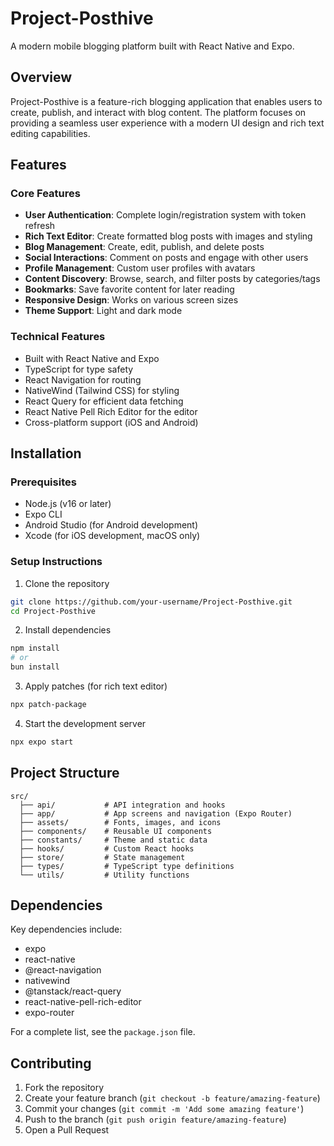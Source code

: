 # Project-Posthive

A modern mobile blogging platform built with React Native and Expo.

## Overview

Project-Posthive is a feature-rich blogging application that enables users to create, publish, and interact with blog content. The platform focuses on providing a seamless user experience with a modern UI design and rich text editing capabilities.

## Features

### Core Features
- **User Authentication**: Complete login/registration system with token refresh
- **Rich Text Editor**: Create formatted blog posts with images and styling
- **Blog Management**: Create, edit, publish, and delete posts
- **Social Interactions**: Comment on posts and engage with other users
- **Profile Management**: Custom user profiles with avatars
- **Content Discovery**: Browse, search, and filter posts by categories/tags
- **Bookmarks**: Save favorite content for later reading
- **Responsive Design**: Works on various screen sizes
- **Theme Support**: Light and dark mode

### Technical Features
- Built with React Native and Expo
- TypeScript for type safety
- React Navigation for routing
- NativeWind (Tailwind CSS) for styling
- React Query for efficient data fetching
- React Native Pell Rich Editor for the editor
- Cross-platform support (iOS and Android)

## Installation

### Prerequisites
- Node.js (v16 or later)
- Expo CLI
- Android Studio (for Android development)
- Xcode (for iOS development, macOS only)

### Setup Instructions

1. Clone the repository
```bash
git clone https://github.com/your-username/Project-Posthive.git
cd Project-Posthive
```

2. Install dependencies
```bash
npm install
# or
bun install
```

3. Apply patches (for rich text editor)
```bash
npx patch-package
```

4. Start the development server
```bash
npx expo start
```

## Project Structure

```
src/
  ├── api/           # API integration and hooks
  ├── app/           # App screens and navigation (Expo Router)
  ├── assets/        # Fonts, images, and icons
  ├── components/    # Reusable UI components
  ├── constants/     # Theme and static data
  ├── hooks/         # Custom React hooks
  ├── store/         # State management
  ├── types/         # TypeScript type definitions
  └── utils/         # Utility functions
```

## Dependencies

Key dependencies include:
- expo
- react-native
- @react-navigation
- nativewind
- @tanstack/react-query
- react-native-pell-rich-editor
- expo-router

For a complete list, see the `package.json` file.

## Contributing

1. Fork the repository
2. Create your feature branch (`git checkout -b feature/amazing-feature`)
3. Commit your changes (`git commit -m 'Add some amazing feature'`)
4. Push to the branch (`git push origin feature/amazing-feature`)
5. Open a Pull Request
